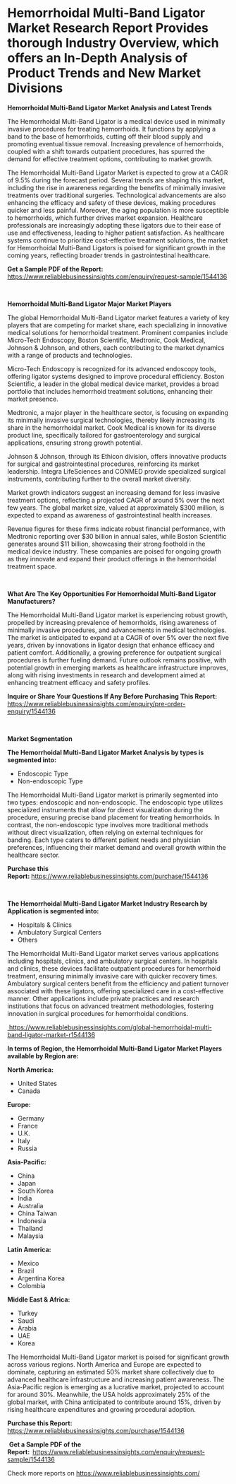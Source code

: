 <p><h1>Hemorrhoidal Multi-Band Ligator Market Research Report Provides thorough Industry Overview, which offers an In-Depth Analysis of Product Trends and New Market Divisions</h1></p><p><strong>Hemorrhoidal Multi-Band Ligator Market Analysis and Latest Trends</strong></p>
<p><p>The Hemorrhoidal Multi-Band Ligator is a medical device used in minimally invasive procedures for treating hemorrhoids. It functions by applying a band to the base of hemorrhoids, cutting off their blood supply and promoting eventual tissue removal. Increasing prevalence of hemorrhoids, coupled with a shift towards outpatient procedures, has spurred the demand for effective treatment options, contributing to market growth.</p><p>The Hemorrhoidal Multi-Band Ligator Market is expected to grow at a CAGR of 9.5% during the forecast period. Several trends are shaping this market, including the rise in awareness regarding the benefits of minimally invasive treatments over traditional surgeries. Technological advancements are also enhancing the efficacy and safety of these devices, making procedures quicker and less painful. Moreover, the aging population is more susceptible to hemorrhoids, which further drives market expansion. Healthcare professionals are increasingly adopting these ligators due to their ease of use and effectiveness, leading to higher patient satisfaction. As healthcare systems continue to prioritize cost-effective treatment solutions, the market for Hemorrhoidal Multi-Band Ligators is poised for significant growth in the coming years, reflecting broader trends in gastrointestinal healthcare.</p></p>
<p><strong>Get a Sample PDF of the Report:&nbsp;</strong> <a href="https://www.reliablebusinessinsights.com/enquiry/request-sample/1544136?utm_campaign=3057&utm_medium=2&utm_source=Github&utm_content=ia&utm_term=04032025&utm_id=hemorrhoidal-multi-band-ligator">https://www.reliablebusinessinsights.com/enquiry/request-sample/1544136</a></p>
<p>&nbsp;</p>
<p><strong>Hemorrhoidal Multi-Band Ligator Major Market Players</strong></p>
<p><p>The global Hemorrhoidal Multi-Band Ligator market features a variety of key players that are competing for market share, each specializing in innovative medical solutions for hemorrhoidal treatment. Prominent companies include Micro-Tech Endoscopy, Boston Scientific, Medtronic, Cook Medical, Johnson & Johnson, and others, each contributing to the market dynamics with a range of products and technologies.</p><p>Micro-Tech Endoscopy is recognized for its advanced endoscopy tools, offering ligator systems designed to improve procedural efficiency. Boston Scientific, a leader in the global medical device market, provides a broad portfolio that includes hemorrhoid treatment solutions, enhancing their market presence.</p><p>Medtronic, a major player in the healthcare sector, is focusing on expanding its minimally invasive surgical technologies, thereby likely increasing its share in the hemorrhoidal market. Cook Medical is known for its diverse product line, specifically tailored for gastroenterology and surgical applications, ensuring strong growth potential.</p><p>Johnson & Johnson, through its Ethicon division, offers innovative products for surgical and gastrointestinal procedures, reinforcing its market leadership. Integra LifeSciences and CONMED provide specialized surgical instruments, contributing further to the overall market diversity.</p><p>Market growth indicators suggest an increasing demand for less invasive treatment options, reflecting a projected CAGR of around 5% over the next few years. The global market size, valued at approximately $300 million, is expected to expand as awareness of gastrointestinal health increases.</p><p>Revenue figures for these firms indicate robust financial performance, with Medtronic reporting over $30 billion in annual sales, while Boston Scientific generates around $11 billion, showcasing their strong foothold in the medical device industry. These companies are poised for ongoing growth as they innovate and expand their product offerings in the hemorrhoidal treatment space.</p></p>
<p>&nbsp;</p>
<p><strong>What Are The Key Opportunities For Hemorrhoidal Multi-Band Ligator Manufacturers?</strong></p>
<p><p>The Hemorrhoidal Multi-Band Ligator market is experiencing robust growth, propelled by increasing prevalence of hemorrhoids, rising awareness of minimally invasive procedures, and advancements in medical technologies. The market is anticipated to expand at a CAGR of over 5% over the next five years, driven by innovations in ligator design that enhance efficacy and patient comfort. Additionally, a growing preference for outpatient surgical procedures is further fueling demand. Future outlook remains positive, with potential growth in emerging markets as healthcare infrastructure improves, along with rising investments in research and development aimed at enhancing treatment efficacy and safety profiles.</p></p>
<p><strong>Inquire or Share Your Questions If Any Before Purchasing This Report:</strong> <a href="https://www.reliablebusinessinsights.com/enquiry/pre-order-enquiry/1544136?utm_campaign=3057&utm_medium=2&utm_source=Github&utm_content=ia&utm_term=04032025&utm_id=hemorrhoidal-multi-band-ligator">https://www.reliablebusinessinsights.com/enquiry/pre-order-enquiry/1544136</a></p>
<p>&nbsp;</p>
<p><strong>Market Segmentation</strong></p>
<p><strong>The Hemorrhoidal Multi-Band Ligator Market Analysis by types is segmented into:</strong></p>
<p><ul><li>Endoscopic Type</li><li>Non-endoscopic Type</li></ul></p>
<p><p>The Hemorrhoidal Multi-Band Ligator market is primarily segmented into two types: endoscopic and non-endoscopic. The endoscopic type utilizes specialized instruments that allow for direct visualization during the procedure, ensuring precise band placement for treating hemorrhoids. In contrast, the non-endoscopic type involves more traditional methods without direct visualization, often relying on external techniques for banding. Each type caters to different patient needs and physician preferences, influencing their market demand and overall growth within the healthcare sector.</p></p>
<p><strong>Purchase this Report:&nbsp;</strong><a href="https://www.reliablebusinessinsights.com/purchase/1544136?utm_campaign=3057&utm_medium=2&utm_source=Github&utm_content=ia&utm_term=04032025&utm_id=hemorrhoidal-multi-band-ligator">https://www.reliablebusinessinsights.com/purchase/1544136</a></p>
<p>&nbsp;</p>
<p><strong>The Hemorrhoidal Multi-Band Ligator Market Industry Research by Application is segmented into:</strong></p>
<p><ul><li>Hospitals & Clinics</li><li>Ambulatory Surgical Centers</li><li>Others</li></ul></p>
<p><p>The Hemorrhoidal Multi-Band Ligator market serves various applications including hospitals, clinics, and ambulatory surgical centers. In hospitals and clinics, these devices facilitate outpatient procedures for hemorrhoid treatment, ensuring minimally invasive care with quicker recovery times. Ambulatory surgical centers benefit from the efficiency and patient turnover associated with these ligators, offering specialized care in a cost-effective manner. Other applications include private practices and research institutions that focus on advanced treatment methodologies, fostering innovation in surgical procedures for hemorrhoidal conditions.</p></p>
<p><a href="https://www.reliablebusinessinsights.com/global-hemorrhoidal-multi-band-ligator-market-r1544136?utm_campaign=3057&utm_medium=2&utm_source=Github&utm_content=ia&utm_term=04032025&utm_id=hemorrhoidal-multi-band-ligator">&nbsp;https://www.reliablebusinessinsights.com/global-hemorrhoidal-multi-band-ligator-market-r1544136</a></p>
<p><strong>In terms of Region, the Hemorrhoidal Multi-Band Ligator Market Players available by Region are:</strong></p>
<p>
    <p> <strong> North America: </strong>
        <ul>
            <li>United States</li>
            <li>Canada</li>
        </ul>
        </p> 
    <p> <strong> Europe: </strong>
        <ul>
            <li>Germany</li>
            <li>France</li>
            <li>U.K.</li>
            <li>Italy</li>
            <li>Russia</li>
        </ul>
        </p> 
    <p> <strong> Asia-Pacific: </strong>
        <ul>
            <li>China</li>
            <li>Japan</li>
            <li>South Korea</li>
            <li>India</li>
            <li>Australia</li>
            <li>China Taiwan</li>
            <li>Indonesia</li>
            <li>Thailand</li>
            <li>Malaysia</li>
        </ul>
        </p> 
    <p> <strong> Latin America: </strong>
        <ul>
            <li>Mexico</li>
            <li>Brazil</li>
            <li>Argentina Korea</li>
            <li>Colombia</li>
        </ul>
        </p> 
    <p> <strong> Middle East & Africa: </strong>
        <ul>
            <li>Turkey</li>
            <li>Saudi</li>
            <li>Arabia</li>
            <li>UAE</li>
            <li>Korea</li>
        </ul>
    </p>
    </p>
<p><p>The Hemorrhoidal Multi-Band Ligator market is poised for significant growth across various regions. North America and Europe are expected to dominate, capturing an estimated 50% market share collectively due to advanced healthcare infrastructure and increasing patient awareness. The Asia-Pacific region is emerging as a lucrative market, projected to account for around 30%. Meanwhile, the USA holds approximately 25% of the global market, with China anticipated to contribute around 15%, driven by rising healthcare expenditures and growing procedural adoption.</p></p>
<p><strong>Purchase this Report: </strong><a href="https://www.reliablebusinessinsights.com/purchase/1544136?utm_campaign=3057&utm_medium=2&utm_source=Github&utm_content=ia&utm_term=04032025&utm_id=hemorrhoidal-multi-band-ligator">https://www.reliablebusinessinsights.com/purchase/1544136</a></p>
<p>&nbsp;<strong>Get a Sample PDF of the Report:&nbsp;&nbsp;</strong><a href="https://www.reliablebusinessinsights.com/enquiry/request-sample/1544136?utm_campaign=3057&utm_medium=2&utm_source=Github&utm_content=ia&utm_term=04032025&utm_id=hemorrhoidal-multi-band-ligator">https://www.reliablebusinessinsights.com/enquiry/request-sample/1544136</a></p>
<p><strong></strong></p>
<p>Check more reports on <a href="https://www.reliablebusinessinsights.com/?utm_campaign=3057&utm_medium=2&utm_source=Github&utm_content=ia&utm_term=04032025&utm_id=hemorrhoidal-multi-band-ligator">https://www.reliablebusinessinsights.com/</a></p>